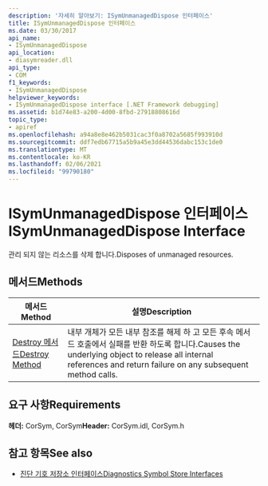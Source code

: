 ```yaml
---
description: '자세히 알아보기: ISymUnmanagedDispose 인터페이스'
title: ISymUnmanagedDispose 인터페이스
ms.date: 03/30/2017
api_name:
- ISymUnmanagedDispose
api_location:
- diasymreader.dll
api_type:
- COM
f1_keywords:
- ISymUnmanagedDispose
helpviewer_keywords:
- ISymUnmanagedDispose interface [.NET Framework debugging]
ms.assetid: b1d74e83-a200-4d00-8fbd-27918808616d
topic_type:
- apiref
ms.openlocfilehash: a94a8e8e462b5031cac3f0a8702a5685f993910d
ms.sourcegitcommit: ddf7edb67715a5b9a45e3dd44536dabc153c1de0
ms.translationtype: MT
ms.contentlocale: ko-KR
ms.lasthandoff: 02/06/2021
ms.locfileid: "99790180"
---
```

# <a name="isymunmanageddispose-interface"></a><span data-ttu-id="a202d-103">ISymUnmanagedDispose 인터페이스</span><span class="sxs-lookup"><span data-stu-id="a202d-103">ISymUnmanagedDispose Interface</span></span>

<span data-ttu-id="a202d-104">관리 되지 않는 리소스를 삭제 합니다.</span><span class="sxs-lookup"><span data-stu-id="a202d-104">Disposes of unmanaged resources.</span></span>  
  
## <a name="methods"></a><span data-ttu-id="a202d-105">메서드</span><span class="sxs-lookup"><span data-stu-id="a202d-105">Methods</span></span>  
  
|<span data-ttu-id="a202d-106">메서드</span><span class="sxs-lookup"><span data-stu-id="a202d-106">Method</span></span>|<span data-ttu-id="a202d-107">설명</span><span class="sxs-lookup"><span data-stu-id="a202d-107">Description</span></span>|  
|------------|-----------------|  
|[<span data-ttu-id="a202d-108">Destroy 메서드</span><span class="sxs-lookup"><span data-stu-id="a202d-108">Destroy Method</span></span>](isymunmanageddispose-destroy-method.md)|<span data-ttu-id="a202d-109">내부 개체가 모든 내부 참조를 해제 하 고 모든 후속 메서드 호출에서 실패를 반환 하도록 합니다.</span><span class="sxs-lookup"><span data-stu-id="a202d-109">Causes the underlying object to release all internal references and return failure on any subsequent method calls.</span></span>|  
  
## <a name="requirements"></a><span data-ttu-id="a202d-110">요구 사항</span><span class="sxs-lookup"><span data-stu-id="a202d-110">Requirements</span></span>  

 <span data-ttu-id="a202d-111">**헤더:** CorSym, CorSym</span><span class="sxs-lookup"><span data-stu-id="a202d-111">**Header:** CorSym.idl, CorSym.h</span></span>  
  
## <a name="see-also"></a><span data-ttu-id="a202d-112">참고 항목</span><span class="sxs-lookup"><span data-stu-id="a202d-112">See also</span></span>

- [<span data-ttu-id="a202d-113">진단 기호 저장소 인터페이스</span><span class="sxs-lookup"><span data-stu-id="a202d-113">Diagnostics Symbol Store Interfaces</span></span>](diagnostics-symbol-store-interfaces.md)
